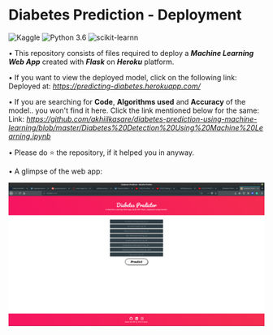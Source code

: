 # Diabetes Prediction - Deployment
![Kaggle](https://img.shields.io/badge/Dataset-Kaggle-blue.svg) ![Python 3.6](https://img.shields.io/badge/Python-3.6-brightgreen.svg) ![scikit-learnn](https://img.shields.io/badge/Library-Scikit_Learn-orange.svg)

• This repository consists of files required to deploy a ___Machine Learning Web App___ created with ___Flask___ on ___Heroku___ platform.

• If you want to view the deployed model, click on the following link:<br />
Deployed at: _https://predicting-diabetes.herokuapp.com/_

• If you are searching for __Code__, __Algorithms used__ and __Accuracy__ of the model.. you won't find it here. Click the link mentioned below for the same:<br />
Link: _https://github.com/akhiilkasare/diabetes-prediction-using-machine-learning/blob/master/Diabetes%20Detection%20Using%20Machine%20Learning.ipynb_

• Please do ⭐ the repository, if it helped you in anyway.

• A glimpse of the web app:

 ![alt tag](https://github.com/akhiilkasare/diabetes-prediction-deployment/blob/master/readme_resources/Screenshot%20from%202020-06-11%2021-25-36.png)
